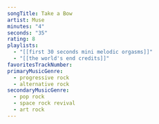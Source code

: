 ```yaml
---
songTitle: Take a Bow
artist: Muse
minutes: "4"
seconds: "35"
rating: 8
playlists:
  - "[[first 30 seconds mini melodic orgasms]]"
  - "[[the world's end credits]]"
favoritesTrackNumber:
primaryMusicGenre:
  - progressive rock
  - alternative rock
secondaryMusicGenre:
  - pop rock
  - space rock revival
  - art rock
---
```

